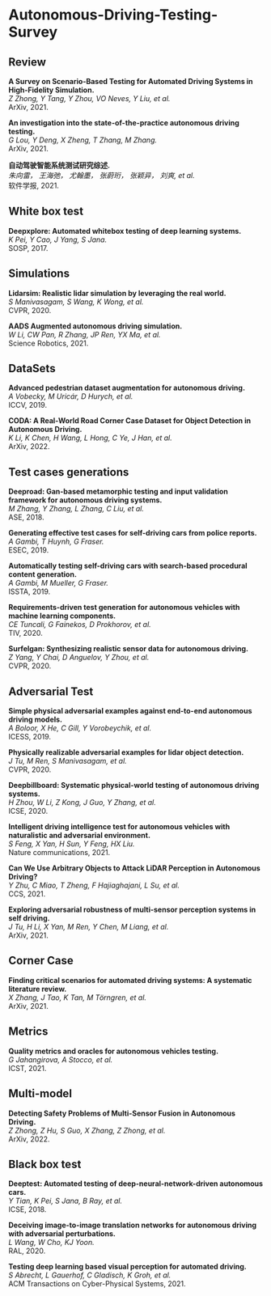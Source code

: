 # Autonomous-Driving-Testing-Survey

## Review

**A Survey on Scenario-Based Testing for Automated Driving Systems in High-Fidelity Simulation.**<br>
*Z Zhong, Y Tang, Y Zhou, VO Neves, Y Liu, et al.*<br>
ArXiv, 2021.

**An investigation into the state-of-the-practice autonomous driving testing.**<br>
*G Lou, Y Deng, X Zheng, T Zhang, M Zhang.*<br>
ArXiv, 2021.

**自动驾驶智能系统测试研究综述.**<br>
*朱向雷， 王海弛， 尤翰墨， 张蔚珩， 张颖异， 刘爽, et al.*<br>
软件学报, 2021.

## White box test

**Deepxplore: Automated whitebox testing of deep learning systems.**<br>
*K Pei, Y Cao, J Yang, S Jana.*<br>
SOSP, 2017.

## Simulations

**Lidarsim: Realistic lidar simulation by leveraging the real world.**<br>
*S Manivasagam, S Wang, K Wong, et al.*<br>
CVPR, 2020.

**AADS Augmented autonomous driving simulation.**<br>
*W Li, CW Pan, R Zhang, JP Ren, YX Ma, et al.*<br>
Science Robotics, 2021.

## DataSets

**Advanced pedestrian dataset augmentation for autonomous driving.**<br>
*A Vobecky, M Uricár, D Hurych, et al.*<br>
ICCV, 2019.

**CODA: A Real-World Road Corner Case Dataset for Object Detection in Autonomous Driving.**<br>
*K Li, K Chen, H Wang, L Hong, C Ye, J Han, et al.*<br>
ArXiv, 2022.

## Test cases generations

**Deeproad: Gan-based metamorphic testing and input validation framework for autonomous driving systems.**<br>
*M Zhang, Y Zhang, L Zhang, C Liu, et al.*<br>
ASE, 2018.

**Generating effective test cases for self-driving cars from police reports.**<br>
*A Gambi, T Huynh, G Fraser.*<br>
ESEC, 2019.

**Automatically testing self-driving cars with search-based procedural content generation.**<br>
*A Gambi, M Mueller, G Fraser.*<br>
ISSTA, 2019.

**Requirements-driven test generation for autonomous vehicles with machine learning components.**<br>
*CE Tuncali, G Fainekos, D Prokhorov, et al.*<br>
TIV, 2020.

**Surfelgan: Synthesizing realistic sensor data for autonomous driving.**<br>
*Z Yang, Y Chai, D Anguelov, Y Zhou, et al.*<br>
CVPR, 2020.

## Adversarial Test

**Simple physical adversarial examples against end-to-end autonomous driving models.**<br>
*A Boloor, X He, C Gill, Y Vorobeychik, et al.*<br>
ICESS, 2019.

**Physically realizable adversarial examples for lidar object detection.**<br>
*J Tu, M Ren, S Manivasagam, et al.*<br>
CVPR, 2020.

**Deepbillboard: Systematic physical-world testing of autonomous driving systems.**<br>
*H Zhou, W Li, Z Kong, J Guo, Y Zhang, et al.*<br>
ICSE, 2020.

**Intelligent driving intelligence test for autonomous vehicles with naturalistic and adversarial environment.**<br>
*S Feng, X Yan, H Sun, Y Feng, HX Liu.*<br>
Nature communications, 2021.

**Can We Use Arbitrary Objects to Attack LiDAR Perception in Autonomous Driving?**<br>
*Y Zhu, C Miao, T Zheng, F Hajiaghajani, L Su, et al.*<br>
CCS, 2021.

**Exploring adversarial robustness of multi-sensor perception systems in self driving.**<br>
*J Tu, H Li, X Yan, M Ren, Y Chen, M Liang, et al.*<br>
ArXiv, 2021.

## Corner Case

**Finding critical scenarios for automated driving systems: A systematic literature review.**<br>
*X Zhang, J Tao, K Tan, M Törngren, et al.*<br>
ArXiv, 2021.

## Metrics

**Quality metrics and oracles for autonomous vehicles testing.**<br>
*G Jahangirova, A Stocco, et al.*<br>
ICST, 2021.

## Multi-model

**Detecting Safety Problems of Multi-Sensor Fusion in Autonomous Driving.**<br>
*Z Zhong, Z Hu, S Guo, X Zhang, Z Zhong, et al.*<br>
ArXiv, 2022.

## Black box test

**Deeptest: Automated testing of deep-neural-network-driven autonomous cars.**<br>
*Y Tian, K Pei, S Jana, B Ray, et al.*<br>
ICSE, 2018.

**Deceiving image-to-image translation networks for autonomous driving with adversarial perturbations.**<br>
*L Wang, W Cho, KJ Yoon.*<br>
RAL, 2020.

**Testing deep learning based visual perception for automated driving.**<br>
*S Abrecht, L Gauerhof, C Gladisch, K Groh, et al.*<br>
ACM Transactions on Cyber-Physical Systems, 2021.
